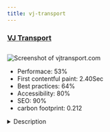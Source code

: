 ```yaml
---
title: vj-transport
---
```


<div style="height: 3rem">
  <a href="http://vjtransport.com/"><h3>VJ Transport</h3></a>
</div>
<img loading="lazy" src="/images/thumbs/vjtransport.com.jpg" alt="Screenshot of vjtransport.com" />
<ul>
  <li>Performace: 53%</li>
  <li>
    First contentful paint:
    2.40Sec
  </li>
  <li>Best practices: 64%</li>
  <li>Accessibility: 80%</li>
  <li>SEO: 90%</li>
  <li>carbon footprint: 0.212</li>
</ul>
<details>
  <summary>Description</summary>
  <p>VJ Transport is specialised in services for the wind-turbine industry and mainly transport items pertaining to this sector.We have built a custom template in a very professional look, also placed all modules on a single Website Page making the website easier to be accessed.</p>
</details>

